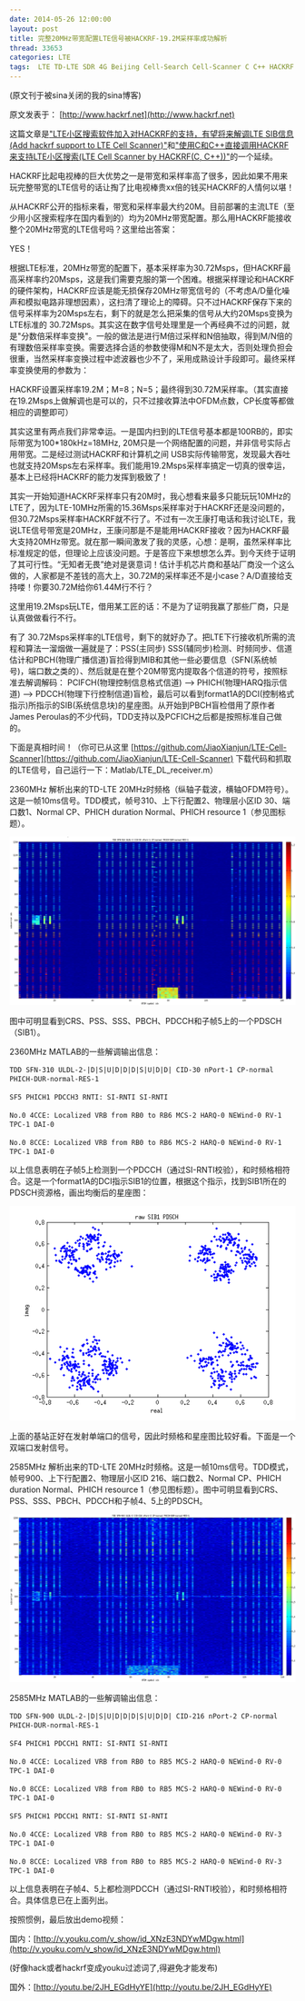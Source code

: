 ```yaml
---
date: 2014-05-26 12:00:00
layout: post
title: 完整20MHz带宽配置LTE信号被HACKRF-19.2M采样率成功解析
thread: 33653
categories: LTE
tags:  LTE TD-LTE SDR 4G Beijing Cell-Search Cell-Scanner C C++ HACKRF 20MHz 100RB 19.2Msps
---
```


(原文刊于被sina关闭的我的sina博客)

原文发表于： [http://www.hackrf.net](http://www.hackrf.net)

这篇文章是["LTE小区搜索软件加入对HACKRF的支持，有望将来解调LTE SIB信息(Add hackrf support to LTE Cell Scanner)"](http://sdr-x.github.io/LTE%E5%B0%8F%E5%8C%BA%E6%90%9C%E7%B4%A2%E8%BD%AF%E4%BB%B6%E5%8A%A0%E5%85%A5%E5%AF%B9HACKRF%E7%9A%84%E6%94%AF%E6%8C%81%EF%BC%8C%E6%9C%89%E6%9C%9B%E5%B0%86%E6%9D%A5%E8%A7%A3%E8%B0%83LTE%20SIB%E4%BF%A1%E6%81%AF%28Add%20hackrf%20support%20to%20LTE%20Cell%20Scanner%29/)和["使用C和C++直接调用HACKRF来支持LTE小区搜索(LTE Cell Scanner by HACKRF(C, C++))"](http://sdr-x.github.io/%E4%BD%BF%E7%94%A8C%E5%92%8CC++%E7%9B%B4%E6%8E%A5%E8%B0%83%E7%94%A8HACKRF%E6%9D%A5%E6%94%AF%E6%8C%81LTE%E5%B0%8F%E5%8C%BA%E6%90%9C%E7%B4%A2%28LTE%20Cell%20Scanner%20by%20HACKRF%28C,%20C++%29%29/)的一个延续。

HACKRF比起电视棒的巨大优势之一是带宽和采样率高了很多，因此如果不用来玩完整带宽的LTE信号的话让掏了比电视棒贵xx倍的钱买HACKRF的人情何以堪！

从HACKRF公开的指标来看，带宽和采样率最大约20M。目前部署的主流LTE（至少用小区搜索程序在国内看到的）均为20MHz带宽配置。那么用HACKRF能接收整个20MHz带宽的LTE信号吗？这里给出答案：

YES！

根据LTE标准，20MHz带宽的配置下，基本采样率为30.72Msps，但HACKRF最高采样率约20Msps，这是我们需要克服的第一个困难。根据采样理论和HACKRF的硬件架构，HACKRF应该是能无损保存20MHz带宽信号的（不考虑A/D量化噪声和模拟电路非理想因素），这扫清了理论上的障碍。只不过HACKRF保存下来的信号采样率为20Msps左右，剩下的就是怎么把采集的信号从大约20Msps变换为LTE标准的 30.72Msps。其实这在数字信号处理里是一个再经典不过的问题，就是"分数倍采样率变换"。一般的做法是进行M倍过采样和N倍抽取，得到M/N倍的有理数倍采样率变换。需要选择合适的参数使得M和N不是太大，否则处理负担会很重，当然采样率变换过程中滤波器也少不了，采用成熟设计手段即可。最终采样率变换使用的参数为：

HACKRF设置采样率19.2M；M=8；N=5；最终得到30.72M采样率。（其实直接在19.2Msps上做解调也是可以的，只不过接收算法中OFDM点数，CP长度等都做相应的调整即可）

其实这里有两点我们非常幸运。一是国内扫到的LTE信号基本都是100RB的，即实际带宽为100*180kHz=18MHz, 20M只是一个网络配置的问题，并非信号实际占用带宽。二是经过测试HACKRF和计算机之间 USB实际传输带宽，发现最大吞吐也就支持20Msps左右采样率。我们能用19.2Msps采样率搞定一切真的很幸运，基本上已经将HACKRF的能力发挥到极致了！

其实一开始知道HACKRF采样率只有20M时，我心想看来最多只能玩玩10MHz的LTE了，因为LTE-10MHz所需的15.36Msps采样率对于HACKRF还是没问题的，但30.72Msps采样率HACKRF就不行了。不过有一次王康打电话和我讨论LTE，我说LTE信号带宽是20MHz，王康问那是不是能用HACKRF接收？因为HACKRF最大支持20MHz带宽。就在那一瞬间激发了我的灵感，心想：是啊，虽然采样率比标准规定的低，但理论上应该没问题。于是答应下来想想怎么弄。到今天终于证明了其可行性。“无知者无畏”绝对是褒意词！估计手机芯片商和基站厂商没一个这么做的，人家都是不差钱的高大上，30.72M的采样率还不是小case？A/D直接给支持喽！你要30.72M给你61.44M行不行？

这里用19.2Msps玩LTE，借用某工匠的话：不是为了证明我赢了那些厂商，只是认真做做看行不行。

有了 30.72Msps采样率的LTE信号，剩下的就好办了。把LTE下行接收机所需的流程和算法一溜烟做一遍就是了：PSS(主同步) SSS(辅同步)检测、时频同步、信道估计和PBCH(物理广播信道)盲捡得到MIB和其他一些必要信息（SFN(系统帧号)，端口数之类的）、然后就是在整个20M带宽内提取各个信道的符号，按照标准去解调解码： PCIFCH(物理控制信息格式信道) --> PHICH(物理HARQ指示信道) --> PDCCH(物理下行控制信道)盲检，最后可以看到format1A的DCI(控制格式指示)所指示的SIB(系统信息块)的星座图。从开始到PBCH盲检借用了原作者James Peroulas的不少代码，TDD支持以及PCFICH之后都是按照标准自己做的。

下面是真相时间！（你可已从这里 [https://github.com/JiaoXianjun/LTE-Cell-Scanner](https://github.com/JiaoXianjun/LTE-Cell-Scanner) 下载代码和抓取的LTE信号，自己运行一下：Matlab/LTE_DL_receiver.m）

2360MHz 解析出来的TD-LTE 20MHz时频格（纵轴子载波，横轴OFDM符号）。这是一帧10ms信号。TDD模式，帧号310、上下行配置2、物理层小区ID 30、端口数1、Normal CP、PHICH duration Normal、PHICH resource 1（参见图标题）。

![](../media/lte-grids.png)

图中可明显看到CRS、PSS、SSS、PBCH、PDCCH和子帧5上的一个PDSCH（SIB1）。

2360MHz MATLAB的一些解调输出信息：

    TDD SFN-310 ULDL-2-|D|S|U|D|D|D|S|U|D|D| CID-30 nPort-1 CP-normal PHICH-DUR-normal-RES-1
    
    SF5 PHICH1 PDCCH3 RNTI: SI-RNTI SI-RNTI
    
    No.0 4CCE: Localized VRB from RB0 to RB6 MCS-2 HARQ-0 NEWind-0 RV-1 TPC-1 DAI-0
    
    No.0 8CCE: Localized VRB from RB0 to RB6 MCS-2 HARQ-0 NEWind-0 RV-1 TPC-1 DAI-0

以上信息表明在子帧5上检测到一个PDCCH（通过SI-RNTI校验），和时频格相符合。这是一个format1A的DCI指示SIB1的位置，根据这个指示，找到SIB1所在的PDSCH资源格，画出均衡后的星座图：

![](../media/lte-sib1-constellation.png)

上面的基站正好在发射单端口的信号，因此时频格和星座图比较好看。下面是一个双端口发射信号。

2585MHz 解析出来的TD-LTE 20MHz时频格。这是一帧10ms信号。TDD模式，帧号900、上下行配置2、物理层小区ID 216、端口数2、Normal CP、PHICH duration Normal、PHICH resource 1（参见图标题）。图中可明显看到CRS、PSS、SSS、PBCH、PDCCH和子帧4、5上的PDSCH。

![](../media/lte-grids-2585.png)

2585MHz MATLAB的一些解调输出信息：

    TDD SFN-900 ULDL-2-|D|S|U|D|D|D|S|U|D|D| CID-216 nPort-2 CP-normal PHICH-DUR-normal-RES-1
    
    SF4 PHICH1 PDCCH1 RNTI: SI-RNTI SI-RNTI
    
    No.0 4CCE: Localized VRB from RB0 to RB5 MCS-2 HARQ-0 NEWind-0 RV-0 TPC-1 DAI-0
    
    No.0 8CCE: Localized VRB from RB0 to RB5 MCS-2 HARQ-0 NEWind-0 RV-0 TPC-1 DAI-0
    
    SF5 PHICH1 PDCCH1 RNTI: SI-RNTI SI-RNTI
    
    No.0 4CCE: Localized VRB from RB0 to RB5 MCS-2 HARQ-0 NEWind-0 RV-3 TPC-1 DAI-0
    
    No.0 8CCE: Localized VRB from RB0 to RB5 MCS-2 HARQ-0 NEWind-0 RV-3 TPC-1 DAI-0

以上信息表明在子帧4、5上都检测PDCCH（通过SI-RNTI校验），和时频格相符合。具体信息已在上面列出。

按照惯例，最后放出demo视频：

国内：[http://v.youku.com/v_show/id_XNzE3NDYwMDgw.html](http://v.youku.com/v_show/id_XNzE3NDYwMDgw.html)

(好像hack或者hackrf变成youku过滤词了,得避免才能发布)

国外：[http://youtu.be/2JH_EGdHyYE](http://youtu.be/2JH_EGdHyYE)
